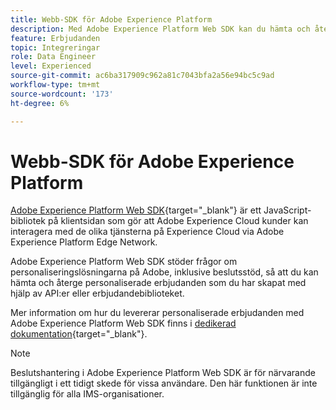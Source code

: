 ```yaml
---
title: Webb-SDK för Adobe Experience Platform
description: Med Adobe Experience Platform Web SDK kan du hämta och återge anpassade erbjudanden som du har skapat med hjälp av API:er eller erbjudandebiblioteket.
feature: Erbjudanden
topic: Integreringar
role: Data Engineer
level: Experienced
source-git-commit: ac6ba317909c962a81c7043bfa2a56e94bc5c9ad
workflow-type: tm+mt
source-wordcount: '173'
ht-degree: 6%

---
```


# Webb-SDK för Adobe Experience Platform

[Adobe Experience Platform Web SDK](https://experienceleague.adobe.com/docs/experience-platform/edge/home.html#video-overview){target=&quot;_blank&quot;} är ett JavaScript-bibliotek på klientsidan som gör att Adobe Experience Cloud kunder kan interagera med de olika tjänsterna på Experience Cloud via Adobe Experience Platform Edge Network.

Adobe Experience Platform Web SDK stöder frågor om personaliseringslösningarna på Adobe, inklusive beslutsstöd, så att du kan hämta och återge personaliserade erbjudanden som du har skapat med hjälp av API:er eller erbjudandebiblioteket.

Mer information om hur du levererar personaliserade erbjudanden med Adobe Experience Platform Web SDK finns i [dedikerad dokumentation](https://experienceleague.adobe.com/docs/experience-platform/edge/personalization/offer-decisioning/offer-decisioning-overview.html#enabling-offer-decisioning){target=&quot;_blank&quot;}.

>[!NOTE]
>
>Beslutshantering i Adobe Experience Platform Web SDK är för närvarande tillgängligt i ett tidigt skede för vissa användare. Den här funktionen är inte tillgänglig för alla IMS-organisationer.
